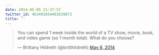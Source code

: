 ```yaml
---
date: 2014-05-05 21:37:57
twitter_id: 463492834402639872
title: ''
---
```


<blockquote class="twitter-tweet"><p lang="en" dir="ltr">You can spend 1 week inside the world of a TV show, movie, book, and video game (so 1 month total). What do you choose?</p>&mdash; Brittany Hildreth (@britthildreth) <a href="https://twitter.com/britthildreth/status/463492388007059456?ref_src=twsrc%5Etfw">May 6, 2014</a></blockquote>
<script async src="https://platform.twitter.com/widgets.js" charset="utf-8"></script>
